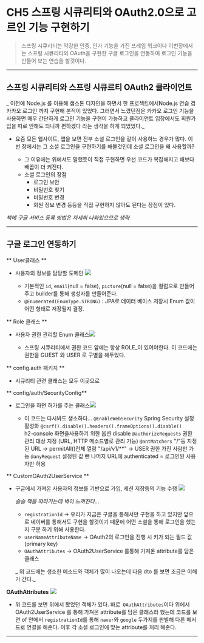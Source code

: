 # CH5 스프링 시큐리티와 OAuth2.0으로 고르인 기능 구현하기

> 스프링 시큐리티는 막강한 인증, 인가 기능을 가진 프레임 워크이다
이번장에서는 스프링 시큐리티와 OAuth을 구현한 구글 로그인을 연동하여 로그인 기능을 만들어 보는 연습을 할것이다.

---

## 스프링 시큐리티와 스프링 시큐르티 OAuth2 클라이언트
_ 이전에 Node.js 를 이용해 캡스톤 디자인을 하면서 한 프로젝트에서Node.js 연습 겸 카카오 로그인 까지 구현해 본적이 있었다. 그러면서 느꼈던점은 카카오 로그인 기능을 사용하면 매우 간단하게 로그인 기능을 구현이 가능하고 클라이언트 입장에서도 회원가입을 따로 안해도 되니까 편하겠다 라는 생각을 하게 되었었다._
* 요즘 모든 웹사이트, 앱을 보면 전부 소셜 로그인을 같이 사용하느 경우가 많다. 이번 장에서는 그 소셜 로그인을 구현하기를 해볼것인데 소셜 로그인을 왜 사용할까?
	
    * 그 이유에는 위에서도 말했듯이 직접 구현하면 우선 코드가 복잡해지고 배보다 배꼽이 더 커진다. 
    * 소셜 로그인의 장점
    	* 로그인 보안 
       * 비밀번호 찾기
       * 비밀번호 변경
       * 회원 정보 변경
       등등을 직접 구현하지 않아도 된다는 장점이 있다.

_책에 구글 서비스 등록 방법은 자세히 나와있으므로 생략_

---

## 구글 로그인 연동하기

** User클래스 **
* 사용자의 정보를 담당할 도메인
![](https://images.velog.io/images/donglee99/post/755712ae-b061-4973-99af-81ca8155d873/%EC%8A%A4%ED%81%AC%EB%A6%B0%EC%83%B7%202021-01-26%20%EC%98%A4%ED%9B%84%202.48.30.png)
	
  * 기본적인 ```id```, ```email```(null = false), ```picture```(null = false)을 컬럼으로 만들어주고 builder를 통해 생성자를 만들어준다.
  * ```@Enumerated(EnumType.STRING)``` : JPA로 데이터 베이스 저장시 Enum 값이 어떤 형태로 저장될지 결정.
  
** Role 클래스 **
* 사용자 권한 관리할 Enum 클래스![](https://images.velog.io/images/donglee99/post/c71037f8-f510-4dfb-aa1a-726b1ee39481/%EC%8A%A4%ED%81%AC%EB%A6%B0%EC%83%B7%202021-01-26%20%EC%98%A4%ED%9B%84%203.06.18.png)
	
    * 스프링 시큐리티에서 권한 코드 앞에는 항상 ROLE_이 있어야한다. 이 코드에는 권한을 GUEST 와 USER 로 구별을 해두었다.
    
** config.auth 패키지 **
* 시큐리티 관련 클래스는 모두 이곳으로 

** config/auth/SecurityConfig**
* 로그인을 하면 허가를 주는 클래스![](https://images.velog.io/images/donglee99/post/0a2cd387-e8a3-4d66-a0be-c12a03ef2521/%EC%8A%A4%ED%81%AC%EB%A6%B0%EC%83%B7%202021-01-26%20%EC%98%A4%ED%9B%84%203.16.13.png)
	
    * 이 코드는 다시봐도 생소하다...
    ```@EnableWebSecurity```
    Spring Security 설정 활성화
  ```@csrf().disable().headers().frameOptions().disable()	```
  h2-console 화면을사용하기 위한 옵션 disable
    ```@authorizeRequests```
    권환 관리 대상 지정 (URL, HTTP 메소드별로 관리 가능)
    ```@antMatchers```
    "/"등 지정된 URL -> permitAll()전체 열람
    "/api/v1/\**" -> USER 권한 가진 사람만 가능
   ```@anyRequest```
    설정된 값 뺀 나머지 URL에 authenticated = 로그인된 사용자만 허용
    
** CustomOAuth2UserService **
* 구글에서 가져온 사용자의 정보를 기반으로 가입, 세션 저장등의 기능 수행
![](https://images.velog.io/images/donglee99/post/e9a55c51-1149-465d-9fca-1b27c73d7223/%EC%8A%A4%ED%81%AC%EB%A6%B0%EC%83%B7%202021-01-26%20%EC%98%A4%ED%9B%84%203.14.15.png)
	
   _슬슬 책을 따라가는데 벽이 느껴진다..._
   * ```registrationId``` -> 우리가 지금은 구글을 통해서만 구현을 하고 있지만 앞으로 네이버를 통해서도 구현을 할것이기 때문에 어떤 소셜을 통해 로그인을 했는지 구분 하기 위해 사용한다.
   * ```userNameAttributeName``` -> OAuth2의 로그인을 진행 시 키가 되는 필드 값(primary key) 
   * ```OAuthAttributes``` -> OAuth2UserService 를통해 가져온 attribute를 담은 클래스
 
   _ 위 코드에는 생소한 메소드와 객체가 많이 나오는데 다음 dto 를 보면 조금은 이해가 간다._
   
**OAuthAttributes**
![](https://images.velog.io/images/donglee99/post/7e956437-545d-43b2-b0c9-f1815ab8739d/%EC%8A%A4%ED%81%AC%EB%A6%B0%EC%83%B7%202021-01-26%20%EC%98%A4%ED%9B%84%208.14.31.png)
* 위 코드를 보면 위에서 봤었던 객체가 있다.
바로``` OAuthAttributes```이다 위에서 OAuth2UserService 를 통해 가져온 attribute를 담은 클래스라 했는데 코드를 보면 of 안에서 ```registrationId```를 통해 ```naver```와 ```google``` 두가지를 판별해 다른 메서드로 연결을 해준다. 이후 각 소셜 로그인에 맞는 attribute를 처리 해준다.

---